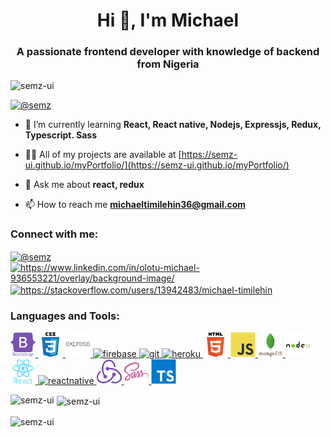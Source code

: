 <h1 align="center">Hi 👋, I'm Michael</h1>
<h3 align="center">A passionate frontend developer with knowledge of backend from Nigeria</h3>

<p align="left"> <img src="https://komarev.com/ghpvc/?username=semz-ui&label=Profile%20views&color=0e75b6&style=flat" alt="semz-ui" /> </p>


<p align="left"> <a href="https://twitter.com/@semz" target="blank"><img src="https://img.shields.io/twitter/follow/@semz?logo=twitter&style=for-the-badge" alt="@semz" /></a> </p>

- 🌱 I’m currently learning **React, React native, Nodejs, Expressjs, Redux, Typescript. Sass**

- 👨‍💻 All of my projects are available at [https://semz-ui.github.io/myPortfolio/](https://semz-ui.github.io/myPortfolio/)

- 💬 Ask me about **react, redux**

- 📫 How to reach me **michaeltimilehin36@gmail.com**

<h3 align="left">Connect with me:</h3>
<p align="left">
<a href="https://twitter.com/@semz01" target="blank"><img align="center" src="https://raw.githubusercontent.com/rahuldkjain/github-profile-readme-generator/master/src/images/icons/Social/twitter.svg" alt="@semz" height="30" width="40" /></a>
<a href="https://linkedin.com/in/https://www.linkedin.com/in/olotu-michael-936553221/overlay/background-image/" target="blank"><img align="center" src="https://raw.githubusercontent.com/rahuldkjain/github-profile-readme-generator/master/src/images/icons/Social/linked-in-alt.svg" alt="https://www.linkedin.com/in/olotu-michael-936553221/overlay/background-image/" height="30" width="40" /></a>
<a href="https://stackoverflow.com/users/https://stackoverflow.com/users/13942483/michael-timilehin" target="blank"><img align="center" src="https://raw.githubusercontent.com/rahuldkjain/github-profile-readme-generator/master/src/images/icons/Social/stack-overflow.svg" alt="https://stackoverflow.com/users/13942483/michael-timilehin" height="30" width="40" /></a>
</p>

<h3 align="left">Languages and Tools:</h3>
<p align="left"> <a href="https://getbootstrap.com" target="_blank" rel="noreferrer"> <img src="https://raw.githubusercontent.com/devicons/devicon/master/icons/bootstrap/bootstrap-plain-wordmark.svg" alt="bootstrap" width="40" height="40"/> </a> <a href="https://www.w3schools.com/css/" target="_blank" rel="noreferrer"> <img src="https://raw.githubusercontent.com/devicons/devicon/master/icons/css3/css3-original-wordmark.svg" alt="css3" width="40" height="40"/> </a> <a href="https://expressjs.com" target="_blank" rel="noreferrer"> <img src="https://raw.githubusercontent.com/devicons/devicon/master/icons/express/express-original-wordmark.svg" alt="express" width="40" height="40"/> </a> <a href="https://firebase.google.com/" target="_blank" rel="noreferrer"> <img src="https://www.vectorlogo.zone/logos/firebase/firebase-icon.svg" alt="firebase" width="40" height="40"/> </a> <a href="https://git-scm.com/" target="_blank" rel="noreferrer"> <img src="https://www.vectorlogo.zone/logos/git-scm/git-scm-icon.svg" alt="git" width="40" height="40"/> </a> <a href="https://heroku.com" target="_blank" rel="noreferrer"> <img src="https://www.vectorlogo.zone/logos/heroku/heroku-icon.svg" alt="heroku" width="40" height="40"/> </a> <a href="https://www.w3.org/html/" target="_blank" rel="noreferrer"> <img src="https://raw.githubusercontent.com/devicons/devicon/master/icons/html5/html5-original-wordmark.svg" alt="html5" width="40" height="40"/> </a> <a href="https://developer.mozilla.org/en-US/docs/Web/JavaScript" target="_blank" rel="noreferrer"> <img src="https://raw.githubusercontent.com/devicons/devicon/master/icons/javascript/javascript-original.svg" alt="javascript" width="40" height="40"/> </a> <a href="https://www.mongodb.com/" target="_blank" rel="noreferrer"> <img src="https://raw.githubusercontent.com/devicons/devicon/master/icons/mongodb/mongodb-original-wordmark.svg" alt="mongodb" width="40" height="40"/> </a> <a href="https://nodejs.org" target="_blank" rel="noreferrer"> <img src="https://raw.githubusercontent.com/devicons/devicon/master/icons/nodejs/nodejs-original-wordmark.svg" alt="nodejs" width="40" height="40"/> </a> <a href="https://reactjs.org/" target="_blank" rel="noreferrer"> <img src="https://raw.githubusercontent.com/devicons/devicon/master/icons/react/react-original-wordmark.svg" alt="react" width="40" height="40"/> </a> <a href="https://reactnative.dev/" target="_blank" rel="noreferrer"> <img src="https://reactnative.dev/img/header_logo.svg" alt="reactnative" width="40" height="40"/> </a> <a href="https://redux.js.org" target="_blank" rel="noreferrer"> <img src="https://raw.githubusercontent.com/devicons/devicon/master/icons/redux/redux-original.svg" alt="redux" width="40" height="40"/> </a> <a href="https://sass-lang.com" target="_blank" rel="noreferrer"> <img src="https://raw.githubusercontent.com/devicons/devicon/master/icons/sass/sass-original.svg" alt="sass" width="40" height="40"/> </a> <a href="https://www.typescriptlang.org/" target="_blank" rel="noreferrer"> <img src="https://raw.githubusercontent.com/devicons/devicon/master/icons/typescript/typescript-original.svg" alt="typescript" width="40" height="40"/> </a> </p>

<p><img align="left" src="https://github-readme-stats.vercel.app/api/top-langs?username=semz-ui&show_icons=true&locale=en&layout=compact" alt="semz-ui" /></p>

<p>&nbsp;<img align="center" src="https://github-readme-stats.vercel.app/api?username=semz-ui&show_icons=true&locale=en" alt="semz-ui" /></p>

<p><img align="center" src="https://github-readme-streak-stats.herokuapp.com/?user=semz-ui&" alt="semz-ui" /></p>

